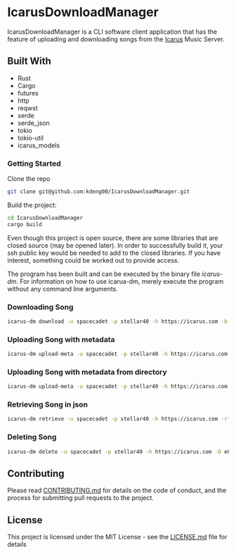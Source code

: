 # IcarusDownloadManager

IcarusDownloadManager is a CLI software client application that has the feature of uploading and downloading songs from the [Icarus](https://github.com/kdeng00/Icarus) Music Server. 


## Built With

* Rust
* Cargo
* futures
* http
* reqwst
* serde
* serde_json
* tokio
* tokio-util
* icarus_models


### Getting Started

Clone the repo

```BASH
git clone git@github.com:kdeng00/IcarusDownloadManager.git
```


Build the project:

```BASH
cd IcarusDownloadManager
cargo build
```

Even though this project is open source, there are some libraries that are closed source (may be opened later).
In order to successfully build it, your ssh public key would be needed to add to the closed libraries. If you
have interest, something could be worked out to provide access.

The program has been built and can be executed by the binary file *icarus-dm*. For information on how to use icarua-dm, merely execute the program without any command line arguments.

### Downloading Song

```BASH
icarus-dm download -u spacecadet -p stellar40 -h https://icarus.com -b e8407fc6-edd2-44c1-993f-08dd7324d91a
```

### Uploading Song with metadata

```BASH
icarus-dm upload-meta -u spacecadet -p stellar40 -h https://icarus.com -ha https://auth.icarus.com -s /path/of/song.flac -t 1 -m /path/to/metadata/config/collection.json -ca /path/to/cover/art/image.png
```

### Uploading Song with metadata from directory

```BASH
icarus-dm upload-meta -u spacecadet -p stellar40 -h https://icarus.com -ha https://auth.icarus.com -smca /path/where/songs/and/metadata/exists/
```

### Retrieving Song in json

```Bash
icarus-dm retrieve -u spacecadet -p stellar40 -h https://icarus.com -rt songs
```

### Deleting Song

```BASH
icarus-dm delete -u spacecadet -p stellar40 -h https://icarus.com -D e8407fc6-edd2-44c1-993f-08dd7324d91a
```


## Contributing

Please read [CONTRIBUTING.md](CONTRIBUTING.md) for details on the code of conduct, and the process for submitting pull requests to the project.



## License

This project is licensed under the MIT License - see the [LICENSE.md](LICENSE.md) file for details

